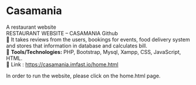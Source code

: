 # Casamania
A restaurant website
<br>
RESTAURANT WEBSITE – CASAMANIA Github
<br>
 It takes reviews from the users, bookings for events, food delivery system and stores that information in database and calculates bill.
<br>
 **Tools/Technologies:** PHP, Bootstrap, Mysql, Xampp, CSS, JavaScript, HTML.
<br>
 Link : https://casamania.imfast.io/home.html

In order to run the website, please click on the home.html page.
